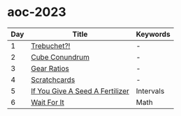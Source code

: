 # aoc-2023

| Day | Title                                      | Keywords      |
| --- | ------------------------------------------ | ------------- |
| 1   | [Trebuchet?!](01.py)                       | -             |
| 2   | [Cube Conundrum](02.py)                    | -             |
| 3   | [Gear Ratios](03.py)                       | -             |
| 4   | [Scratchcards](04.py)                      | -             |
| 5   | [If You Give A Seed A Fertilizer](05.py)   | Intervals     |
| 6   | [Wait For It](06.py)                       | Math          |
